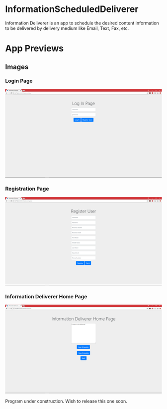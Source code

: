 # InformationScheduledDeliverer
Information Deliverer is an app to schedule the desired content information to be delivered by delivery medium like Email, Text, Fax, etc.

# App Previews
## Images
### Login Page
![](https://github.com/vivekVells/InformationScheduledDeliverer/blob/master/WebsiteBlock/memories/Login%20Page%20-%20v2.0.png)

### Registration Page
![](https://github.com/vivekVells/InformationScheduledDeliverer/blob/master/WebsiteBlock/memories/Register%20Page%20-%20v1.0.png)

### Information Deliverer Home Page
![](https://github.com/vivekVells/InformationScheduledDeliverer/blob/master/WebsiteBlock/memories/Information%20Deliverer%20Home%20Page%20-%20v1.0.png)


Program under construction. Wish to release this one soon.
